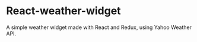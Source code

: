 # React-weather-widget

A simple weather widget made with React and Redux, using Yahoo Weather API.

